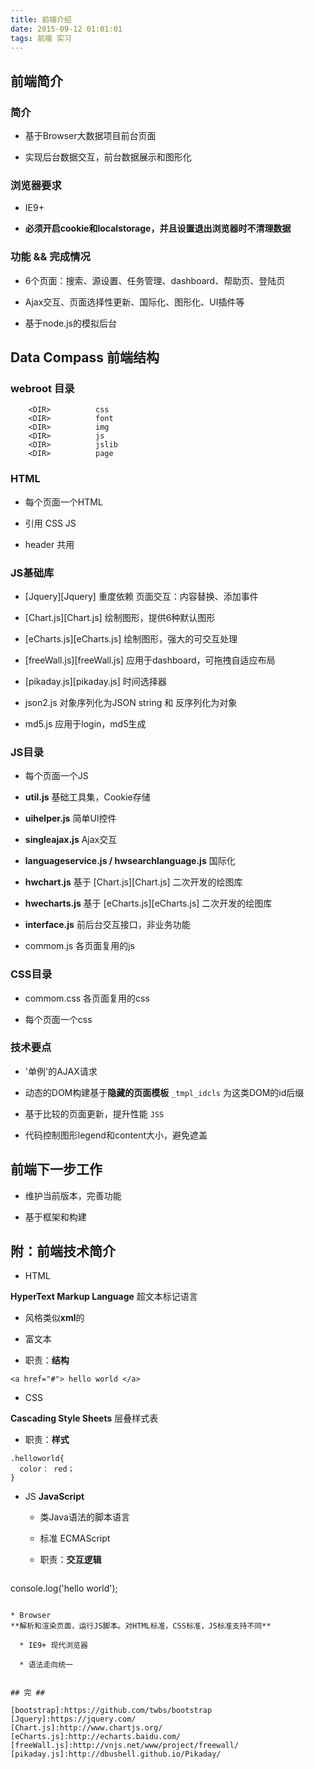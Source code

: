 ```yaml
---
title: 前端介绍
date: 2015-09-12 01:01:01
tags: 前端 实习
---
```



## 前端简介 ##

### 简介 ###

* 基于Browser大数据项目前台页面

* 实现后台数据交互，前台数据展示和图形化

### 浏览器要求 ###

* IE9+

* **必须开启cookie和localstorage，并且设置退出浏览器时不清理数据**

### 功能 && 完成情况 ##

* 6个页面：搜索、源设置、任务管理、dashboard、帮助页、登陆页

* Ajax交互、页面选择性更新、国际化、图形化、UI插件等

* 基于node.js的模拟后台

## Data Compass 前端结构 ##

### webroot 目录 ###

```
    <DIR>          css
    <DIR>          font
    <DIR>          img
    <DIR>          js
    <DIR>          jslib
    <DIR>          page
```

### HTML ###

* 每个页面一个HTML

* 引用 CSS JS

* header 共用

### JS基础库 ###

* [Jquery][Jquery]
  重度依赖
  页面交互：内容替换、添加事件

* [Chart.js][Chart.js]
 绘制图形，提供6种默认图形

* [eCharts.js][eCharts.js]
 绘制图形，强大的可交互处理

* [freeWall.js][freeWall.js]
 应用于dashboard，可拖拽自适应布局

* [pikaday.js][pikaday.js]
 时间选择器

* json2.js
  对象序列化为JSON string 和 反序列化为对象

* md5.js
  应用于login，md5生成

### JS目录 ###

* 每个页面一个JS

* **util.js**
  基础工具集，Cookie存储

* **uihelper.js**
  简单UI控件

* **singleajax.js**
  Ajax交互

* **languageservice.js / hwsearchlanguage.js**
 国际化
 
* **hwchart.js** 基于 [Chart.js][Chart.js]
  二次开发的绘图库

* **hwecharts.js** 基于 [eCharts.js][eCharts.js]
  二次开发的绘图库

* **interface.js**
  前后台交互接口，非业务功能

* commom.js
  各页面复用的js

### CSS目录 ###

* commom.css
  各页面复用的css

* 每个页面一个css

### 技术要点 ###

* '单例'的AJAX请求

* 动态的DOM构建基于**隐藏的页面模板**
  `_tmpl_idcls` 为这类DOM的id后缀

* 基于比较的页面更新，提升性能
  `JSS`

* 代码控制图形legend和content大小，避免遮盖

## 前端下一步工作 ##

* 维护当前版本，完善功能

* 基于框架和构建

## 附：前端技术简介 ##

* HTML 

 **HyperText Markup Language** 超文本标记语言

  * 风格类似**xml**的
  
  * 富文本

  * 职责：**结构**

  ```
<a href="#"> hello world </a>
```

* CSS

 **Cascading Style Sheets** 层叠样式表

  * 职责：**样式**

  ```
  .helloworld{
	color： red；
  }
```

* JS
**JavaScript**

  * 类Java语法的脚本语言

  * 标准 ECMAScript

  * 职责：**交互逻辑**

  ```
console.log('hello world');
```

* Browser
**解析和渲染页面，运行JS脚本。对HTML标准，CSS标准，JS标准支持不同**

  * IE9+ 现代浏览器

  * 语法走向统一 


## 完 ##

[bootstrap]:https://github.com/twbs/bootstrap
[Jquery]:https://jquery.com/
[Chart.js]:http://www.chartjs.org/
[eCharts.js]:http://echarts.baidu.com/
[freeWall.js]:http://vnjs.net/www/project/freewall/
[pikaday.js]:http://dbushell.github.io/Pikaday/


